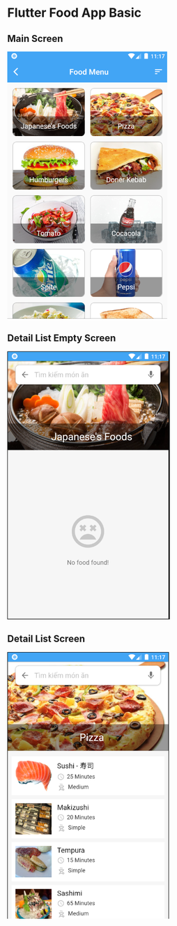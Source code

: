 # Flutter Food App Basic


## Main Screen
![Image of Yaktocat](assets/screenshot/main.png)  

## Detail List Empty Screen
![Image of Yaktocat](assets/screenshot/detail_list_emtpty.png)

## Detail List Screen
![Image of Yaktocat](assets/screenshot/detail_list.png)  
